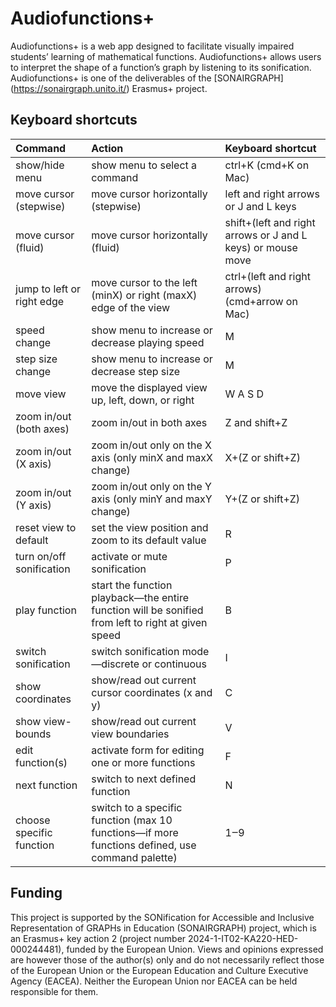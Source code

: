 # Audiofunctions+

Audiofunctions+ is a web app designed to facilitate visually impaired students’ learning of mathematical functions. Audiofunctions+ allows users to interpret the shape of a function’s graph by listening to its sonification.  
Audiofunctions+ is one of the deliverables of the \[SONAIRGRAPH\](https://sonairgraph.unito.it/) Erasmus+ project.

## Keyboard shortcuts

| Command | Action | Keyboard shortcut |
| :---- | :---- | :---- |
| show/hide menu | show menu to select a command | ctrl+K (cmd+K on Mac) |
| move cursor (stepwise) | move cursor horizontally (stepwise) | left and right arrows or J and L keys |
| move cursor (fluid) | move cursor horizontally (fluid) | shift+(left and right arrows or J and L keys) or mouse move |
| jump to left or right edge | move cursor to the left (minX) or right (maxX) edge of the view | ctrl+(left and right arrows) (cmd+arrow on Mac) |
| speed change | show menu to increase or decrease playing speed | M |
| step size change | show menu to increase or decrease step size | M |
| move view | move the displayed view up, left, down, or right | W A S D |
| zoom in/out (both axes) | zoom in/out in both axes | Z and shift+Z |
| zoom in/out (X axis) | zoom in/out only on the X axis (only minX and maxX change) | X+(Z or shift+Z) |
| zoom in/out (Y axis) | zoom in/out only on the Y axis (only minY and maxY change) | Y+(Z or shift+Z) |
| reset view to default | set the view position and zoom to its default value | R |
| turn on/off sonification | activate or mute sonification | P |
| play function | start the function playback—the entire function will be sonified from left to right at given speed | B |
| switch sonification | switch sonification mode—discrete or continuous | I |
| show coordinates | show/read out current cursor coordinates (x and y) | C |
| show view-bounds | show/read out current view boundaries | V |
| edit function(s) | activate form for editing one or more functions | F |
| next function | switch to next defined function | N |
| choose specific function | switch to a specific function (max 10 functions—if more functions defined, use command palette) | 1‒9 |

## Funding

This project is supported by the SONification for Accessible and Inclusive Representation of GRAPHs in Education (SONAIRGRAPH) project, which is an Erasmus+ key action 2 (project number 2024-1-IT02-KA220-HED-000244481), funded by the European Union. Views and opinions expressed are however those of the author(s) only and do not necessarily reflect those of the European Union or the European Education and Culture Executive Agency (EACEA). Neither the European Union nor EACEA can be held responsible for them.
